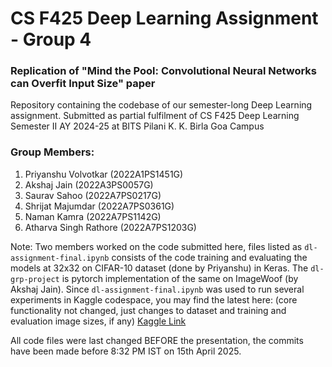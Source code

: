 # CS F425 Deep Learning Assignment - Group 4
### Replication of "Mind the Pool: Convolutional Neural Networks can Overfit Input Size" paper
Repository containing the codebase of our semester-long Deep Learning assignment. Submitted as partial fulfilment of CS F425 Deep Learning Semester II AY 2024-25 at BITS Pilani K. K. Birla Goa Campus 

### Group Members:
1. Priyanshu Volvotkar (2022A1PS1451G)
2. Akshaj Jain (2022A3PS0057G)
3. Saurav Sahoo (2022A7PS0217G)
4. Shrijat Majumdar (2022A7PS0361G)
5. Naman Kamra (2022A7PS1142G)
6. Atharva Singh Rathore (2022A7PS1203G)

Note: 
Two members worked on the code submitted here, files listed as `dl-assignment-final.ipynb` consists of the code training and evaluating the models at 32x32 on CIFAR-10 dataset (done by Priyanshu) in Keras. The `dl-grp-project` is pytorch implementation of the same on ImageWoof (by Akshaj Jain). Since `dl-assignment-final.ipynb` was used to run several experiments in Kaggle codespace, you may find the latest here: (core functionality not changed, just changes to dataset and training and evaluation image sizes, if any) [Kaggle Link](https://www.kaggle.com/code/liquidnitrogen/dl-assignment)

All code files were last changed BEFORE the presentation, the commits have been made before 8:32 PM IST on 15th April 2025.
